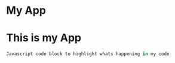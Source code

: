 My App
=======

# This is my App

```javascript
Javascript code block to highlight whats happening in my code


